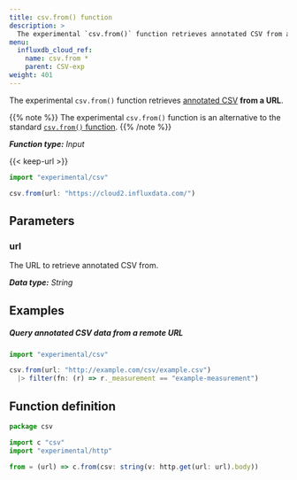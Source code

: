 ```yaml
---
title: csv.from() function
description: >
  The experimental `csv.from()` function retrieves annotated CSV from a URL.
menu:
  influxdb_cloud_ref:
    name: csv.from *
    parent: CSV-exp
weight: 401
---
```


The experimental `csv.from()` function retrieves [annotated CSV](/influxdb/cloud/reference/syntax/annotated-csv/) **from a URL**.

{{% note %}}
The experimental `csv.from()` function is an alternative to the standard
[`csv.from()` function](/influxdb/cloud/reference/flux/stdlib/csv/from/).
{{% /note %}}

_**Function type:** Input_

{{< keep-url >}}
```js
import "experimental/csv"

csv.from(url: "https://cloud2.influxdata.com/")
```

## Parameters

### url
The URL to retrieve annotated CSV from.

_**Data type:** String_


## Examples

##### Query annotated CSV data from a remote URL
```js
import "experimental/csv"

csv.from(url: "http://example.com/csv/example.csv")
  |> filter(fn: (r) => r._measurement == "example-measurement")
```

## Function definition
```js
package csv

import c "csv"
import "experimental/http"

from = (url) => c.from(csv: string(v: http.get(url: url).body))
```
